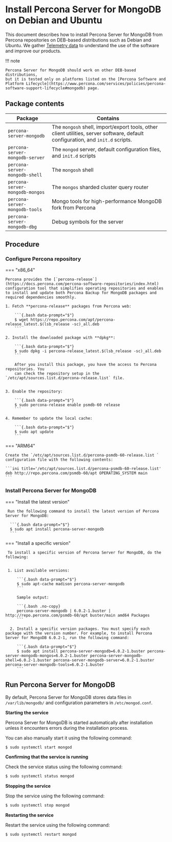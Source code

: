# Install Percona Server for MongoDB on Debian and Ubuntu

This document describes how to install Percona Server for MongoDB from Percona repositories on DEB-based distributions such as Debian and Ubuntu. We gather [Telemetry data](telemetry.md) to understand the use of the software and improve our products.

!!! note

    Percona Server for MongoDB should work on other DEB-based distributions,
    but it is tested only on platforms listed on the [Percona Software and Platform Lifecycle](https://www.percona.com/services/policies/percona-software-support-lifecycle#mongodb) page.

## Package contents

| Package                 | Contains                                 |
| ----------------------- | -----------------------------------------|
| `percona-server-mongodb`| The `mongosh` shell, import/export tools, other client utilities, server software, default configuration, and `init.d` scripts. |
| `percona-server-mongodb-server`| The `mongod` server, default configuration files, and `init.d` scripts|
| `percona-server-mongodb-shell` | The `mongosh` shell |
| `percona-server-mongodb-mongos`| The `mongos` sharded cluster query router |
| `percona-server-mongodb-tools` | Mongo tools for high-performance MongoDB fork from Percona|
| `percona-server-mongodb-dbg`   | Debug symbols for the server|

## Procedure

### Configure Percona repository

=== "x86_64"

    Percona provides the [`percona-release`](https://docs.percona.com/percona-software-repositories/index.html) configuration tool that simplifies operating repositories and enables to install and update both Percona Backup for MongoDB packages and required dependencies smoothly.    

    1. Fetch **percona-release** packages from Percona web:
        
        ```{.bash data-prompt="$"}
        $ wget https://repo.percona.com/apt/percona-release_latest.$(lsb_release -sc)_all.deb
        ```    

    2. Install the downloaded package with **dpkg**:    

        ```{.bash data-prompt="$"}
        $ sudo dpkg -i percona-release_latest.$(lsb_release -sc)_all.deb
        ```    

        After you install this package, you have the access to Percona repositories. You
        can check the repository setup in the `/etc/apt/sources.list.d/percona-release.list` file.    
    

    3. Enable the repository:    

        ```{.bash data-prompt="$"}
        $ sudo percona-release enable psmdb-60 release
        ```    

    4. Remember to update the local cache:    

        ```{.bash data-prompt="$"}
        $ sudo apt update
        ```

=== "ARM64"

    Create the `/etc/apt/sources.list.d/percona-psmdb-60-release.list ` configuration file with the following contents:

    ```ini title='/etc/apt/sources.list.d/percona-psmdb-60-release.list'
    deb http://repo.percona.com/psmdb-60/apt OPERATING_SYSTEM main
    ```

### Install Percona Server for MongoDB

=== "Install the latest version"

     Run the following command to install the latest version of Percona Server for MongoDB:

      ```{.bash data-prompt="$"}
      $ sudo apt install percona-server-mongodb
      ```

=== "Install a specific version"

     To install a specific version of Percona Server for MongoDB, do the following:


     1. List available versions:

         ```{.bash data-prompt="$"}
         $ sudo apt-cache madison percona-server-mongodb
         ```

         Sample output:

         ```{.bash .no-copy}
         percona-server-mongodb | 6.0.2-1.buster | http://repo.percona.com/psmdb-60/apt buster/main amd64 Packages
         ```

      2. Install a specific version packages. You must specify each package with the version number. For example, to install Percona Server for MongoDB 6.0.2-1, run the following command:

         ```{.bash data-prompt="$"}
         $ sudo apt install percona-server-mongodb=6.0.2-1.buster percona-server-mongodb-mongos=6.0.2-1.buster percona-server-mongodb-shell=6.0.2-1.buster percona-server-mongodb-server=6.0.2-1.buster percona-server-mongodb-tools=6.0.2-1.buster
         ```

## Run Percona Server for MongoDB

By default, Percona Server for MongoDB stores data files in `/var/lib/mongodb/`
and configuration parameters in `/etc/mongod.conf`.

**Starting the service**

Percona Server for MongoDB is started automatically after installation unless it encounters errors during the installation process.

You can also manually start it using the following command:

```{.bash data-prompt="$"}
$ sudo systemctl start mongod
```

**Confirming that the service is running**

Check the service status using the following command:

```{.bash data-prompt="$"}
$ sudo systemctl status mongod
```

**Stopping the service**

Stop the service using the following command:

```{.bash data-prompt="$"}
$ sudo systemctl stop mongod
```

**Restarting the service**

Restart the service using the following command:

```{.bash data-prompt="$"}
$ sudo systemctl restart mongod
```

